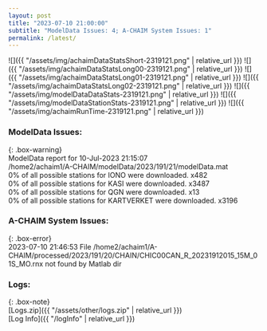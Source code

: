 ```yaml
---
layout: post
title: "2023-07-10 21:00:00"
subtitle: "ModelData Issues: 4; A-CHAIM System Issues: 1"
permalink: /latest/
---
```


![]({{ "/assets/img/achaimDataStatsShort-2319121.png" | relative_url }})
![]({{ "/assets/img/achaimDataStatsLong00-2319121.png" | relative_url }})
![]({{ "/assets/img/achaimDataStatsLong01-2319121.png" | relative_url }})
![]({{ "/assets/img/achaimDataStatsLong02-2319121.png" | relative_url }})
![]({{ "/assets/img/modelDataDataStats-2319121.png" | relative_url }})
![]({{ "/assets/img/modelDataStationStats-2319121.png" | relative_url }})
![]({{ "/assets/img/achaimRunTime-2319121.png" | relative_url }})


### ModelData Issues:  
  
{: .box-warning}  
 ModelData report for 10-Jul-2023 21:15:07   
 /home2/achaim1/A-CHAIM/modelData/2023/191/21/modelData.mat   
 0% of all possible stations for IONO were downloaded. x482   
 0% of all possible stations for KASI were downloaded. x3487   
 0% of all possible stations for QGN were downloaded. x13   
 0% of all possible stations for KARTVERKET were downloaded. x3196   
  
### A-CHAIM System Issues:  
  
{: .box-error}  
2023-07-10 21:46:53 File /home2/achaim1/A-CHAIM/processed/2023/191/20/CHAIN/CHIC00CAN_R_20231912015_15M_01S_MO.rnx not found by Matlab dir  

### Logs:  
  
{: .box-note}  
[Logs.zip]({{ "/assets/other/logs.zip" | relative_url }})  
[Log Info]({{ "/logInfo" | relative_url }})  
